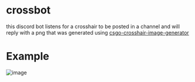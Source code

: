 # crossbot
this discord bot listens for a crosshair to be posted in a channel and will reply with a png that was generated using [csgo-crosshair-image-generator](https://github.com/AngeloPavone/csgo-crosshair-image-generator)


# Example  
![image](https://user-images.githubusercontent.com/101136391/228286341-c7c42115-3c6b-4524-9dfd-b2dfa7e23363.png)
